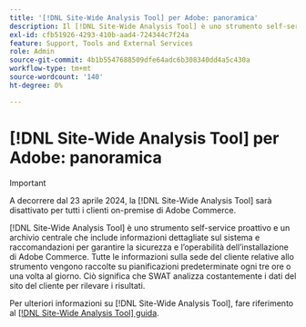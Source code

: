 ```yaml
---
title: '[!DNL Site-Wide Analysis Tool] per Adobe: panoramica'
description: Il [!DNL Site-Wide Analysis Tool] è uno strumento self-service proattivo e un archivio centrale che include informazioni dettagliate sul sistema e raccomandazioni per garantire la sicurezza e l’operabilità dell’installazione di Adobe Commerce. Tutte le informazioni sulla sede del cliente relative allo strumento vengono raccolte su pianificazioni predeterminate ogni tre ore o una volta al giorno. Ciò significa che SWAT analizza costantemente i dati del sito del cliente per rilevare i risultati.
exl-id: cfb51926-4293-410b-aad4-724344c7f24a
feature: Support, Tools and External Services
role: Admin
source-git-commit: 4b1b5547688509dfe64adc6b308340dd4a5c430a
workflow-type: tm+mt
source-wordcount: '140'
ht-degree: 0%

---
```


# [!DNL Site-Wide Analysis Tool] per Adobe: panoramica

>[!IMPORTANT]
>
>A decorrere dal 23 aprile 2024, la [!DNL Site-Wide Analysis Tool] sarà disattivato per tutti i clienti on-premise di Adobe Commerce.

[!DNL Site-Wide Analysis Tool] è uno strumento self-service proattivo e un archivio centrale che include informazioni dettagliate sul sistema e raccomandazioni per garantire la sicurezza e l’operabilità dell’installazione di Adobe Commerce. Tutte le informazioni sulla sede del cliente relative allo strumento vengono raccolte su pianificazioni predeterminate ogni tre ore o una volta al giorno. Ciò significa che SWAT analizza costantemente i dati del sito del cliente per rilevare i risultati.

Per ulteriori informazioni su [!DNL Site-Wide Analysis Tool], fare riferimento al [[!DNL Site-Wide Analysis Tool] guida](https://experienceleague.adobe.com/docs/commerce-operations/tools/site-wide-analysis-tool/intro.html).
